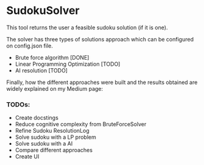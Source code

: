 # SudokuSolver

This tool returns the user a feasible sudoku solution (if it is one).

The solver has three types of solutions approach which can be configured on config.json file.

- Brute force algorithm [DONE]
- Linear Programming Optimization [TODO]
- AI resolution [TODO]

Finally, how the different approaches were built and the results obtained are widely explained on my Medium page:
<INSERT MEDIUM LINK>  

### TODOs:

* Create docstings
* Reduce cognitive complexity from BruteForceSolver
* Refine Sudoku ResolutionLog
* Solve sudoku with a LP problem
* Solve sudoku with a AI
* Compare different approaches
* Create UI